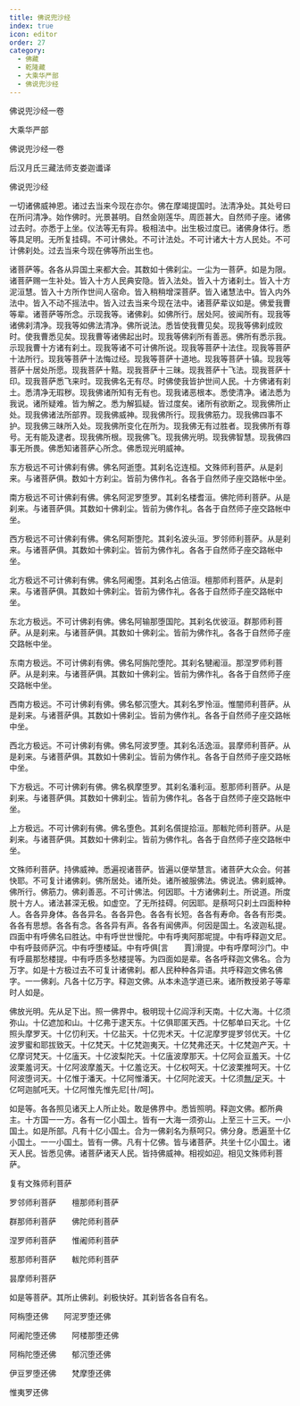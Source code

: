 ```yaml
---
title: 佛说兜沙经
index: true
icon: editor
order: 27
category:
  - 佛藏
  - 乾隆藏
  - 大乘华严部
  - 佛说兜沙经
---
```


佛说兜沙经一卷  

大乘华严部  

佛说兜沙经一卷  

后汉月氏三藏法师支娄迦谶译  

佛说兜沙经  

一切诸佛威神恩。诸过去当来今现在亦尔。佛在摩竭提国时。法清净处。其处号曰在所问清净。始作佛时。光景甚明。自然金刚莲华。周匝甚大。自然师子座。诸佛过去时。亦悉于上坐。仪法等无有异。极相法中。出生极过度已。诸佛身体行。悉等具足明。无所复挂碍。不可计佛处。不可计法处。不可计诸大十方人民处。不可计佛刹处。过去当来今现在佛等所出生也。  

诸菩萨等。各各从异国土来都大会。其数如十佛刹尘。一尘为一菩萨。如是为限。诸菩萨赐一生补处。皆入十方人民典安隐。皆入法处。皆入十方诸刹土。皆入十方泥洹慧。皆入十方所作世间人宿命。皆入稍稍增深菩萨。皆入诸慧法中。皆入内外法中。皆入不动不摇法中。皆入过去当来今现在法中。诸菩萨辈议如是。佛爱我曹等辈。诸菩萨等所念。示现我等。诸佛刹。如佛所行。居处阿。彼闻所有。现我等诸佛刹清净。现我等如佛法清净。佛所说法。悉皆使我曹见矣。现我等佛刹成败时。使我曹悉见矣。现我曹等诸佛起出时。现我等佛刹所有善恶。佛所有悉示我。示现我曹十方诸有刹土。现我等诸不可计佛所说。现我等菩萨十法住。现我等菩萨十法所行。现我等菩萨十法悔过经。现我等菩萨十道地。现我等菩萨十镇。现我等菩萨十居处所愿。现我菩萨十黠。现我菩萨十三昧。现我菩萨十飞法。现我菩萨十印。现我菩萨悉飞来时。现我佛名无有尽。时佛使我皆护世间人民。十方佛诸有刹土。悉清净无瑕秽。现我佛诸所知有无有也。现我诸恶根本。悉使清净。诸法悉为我说。诸所疑难。皆为解之。悉为解狐疑。皆过度矣。诸所有欲断之。现我佛所止处。现我佛诸法所部界。现我佛威神。现我佛所行。现我佛筋力。现我佛四事不护。现我佛三昧所入处。现我佛所变化在所为。现我佛无有过胜者。现我佛所有尊号。无有能及逮者。现我佛所根。现我佛飞。现我佛光明。现我佛智慧。现我佛四事无所畏。佛悉知诸菩萨心所念。佛悉现光明威神。  

东方极远不可计佛刹有佛。佛名阿逝堕。其刹名讫连桓。文殊师利菩萨。从是刹来。与诸菩萨俱。数如十方刹尘。皆前为佛作礼。各各于自然师子座交路帐中坐。  

南方极远不可计佛刹有佛。佛名阿泥罗堕罗。其刹名楼耆洹。佛陀师利菩萨。从是刹来。与诸菩萨俱。其数如十佛刹尘。皆前为佛作礼。各各于自然师子座交路帐中坐。  

西方极远不可计佛刹有佛。佛名阿斯堕陀。其刹名波头洹。罗邻师利菩萨。从是刹来。与诸菩萨俱。其数如十佛刹尘。皆前为佛作礼。各各于自然师子座交路帐中坐。  

北方极远不可计佛刹有佛。佛名阿阇堕。其刹名占倍洹。檀那师利菩萨。从是刹来。与诸菩萨俱。其数如十佛刹尘。皆前为佛作礼。各各于自然师子座交路帐中坐。  

东北方极远。不可计佛刹有佛。佛名阿输那堕国陀。其刹名优彼洹。群那师利菩萨。从是刹来。与诸菩萨俱。其数如十佛刹尘。皆前为佛作礼。各各于自然师子座交路帐中坐。  

东南方极远。不可计佛刹有佛。佛名阿旃陀堕陀。其刹名犍阇洹。那涅罗师利菩萨。从是刹来。与诸菩萨俱。其数如十佛刹尘。皆前为佛作礼。各各于自然师子座交路帐中坐。  

西南方极远。不可计佛刹有佛。佛名郁沉堕大。其刹名罗怜洹。惟闇师利菩萨。从是刹来。与诸菩萨俱。其数如十佛刹尘。皆前为佛作礼。各各于自然师子座交路帐中坐。  

西北方极远。不可计佛刹有佛。佛名阿波罗堕。其刹名活逸洹。昙摩师利菩萨。从是刹来。与诸菩萨俱。其数如十佛刹尘。皆前为佛作礼。各各于自然师子座交路帐中坐。  

下方极远。不可计佛刹有佛。佛名枫摩堕罗。其刹名潘利洹。惹那师利菩萨。从是刹来。与诸菩萨俱。其数如十佛刹尘。皆前为佛作礼。各各于自然师子座交路帐中坐。  

上方极远。不可计佛刹有佛。佛名堕色。其刹名儨提拾洹。那軷陀师利菩萨。从是刹来。与诸菩萨俱。其数如十佛刹尘。皆前为佛作礼。各各于自然师子座交路帐中坐。  

文殊师利菩萨。持佛威神。悉遍视诸菩萨。皆遍以便举慧言。诸菩萨大众会。何甚快耶。不可复计诸佛刹。佛所居处。诸所处。诸所被服佛法。佛说法。佛刹威神。佛所行。佛筋力。佛刹善恶。不可计佛法。何因耶。十方诸佛刹土。所说道。所度脱十方人。诸法甚深无极。如虚空。了无所挂碍。何因耶。是蔡呵只刹土四面种种人。各各异身体。各各异名。各各异色。各各有长短。各各有寿命。各各有形类。各各有思想。各各有念。各各异有声。各各有闻佛声。何因是国土。名波迦私提。四面中有呼佛名曰胜达。中有呼世世慢陀。中有呼夷阿那坭提。中有呼释迦文尼。中有呼鼓师萨沉。中有呼堕楼延。中有呼俱[言　　賈]滑提。中有呼摩呵沙门。中有呼晨那愁楼提。中有呼质多愁楼提等。为四面如是辈。各各呼释迦文佛名。合为万字。如是十方极过去不可复计诸佛刹。都人民种种各异语。共呼释迦文佛名佛字。一一佛刹。凡各十亿万字。释迦文佛。从本未造学道已来。诸所教授弟子等辈时人如是。  

佛放光明。先从足下出。照一佛界中。极明现十亿阎浮利天南。十亿大海。十亿须弥山。十亿遮加和山。十亿弗于逮天东。十亿俱耶匿天西。十亿郁单曰天北。十亿照头摩罗天。十亿忉利天。十亿盐天。十亿兜术天。十亿泥摩罗提罗邻优天。十亿波罗蜜和耶拔致天。十亿梵天。十亿梵迦夷天。十亿梵弗还天。十亿梵迦产天。十亿摩诃梵天。十亿廅天。十亿波梨陀天。十亿廅波摩那天。十亿阿会亘羞天。十亿波栗羞诃天。十亿阿波摩羞天。十亿羞讫天。十亿权呵天。十亿波栗推呵天。十亿阿波堕诃天。十亿惟于潘天。十亿阿惟潘天。十亿阿陀波天。十亿须[無/足](音武)天。十亿呵迦腻吒天。十亿阿惟先惟先尼[卄/呵]。  

如是等。各各照见诸天上人所止处。敢是佛界中。悉皆照明。释迦文佛。都所典主。十方国一一方。各有一亿小国土。皆有一大海一须弥山。上至三十三天。一小国土。如是所部。凡有十亿小国土。合为一佛刹名为蔡呵只。佛分身。悉遍至十亿小国土。一一小国土。皆有一佛。凡有十亿佛。皆与诸菩萨。共坐十亿小国土。诸天人民。皆悉见佛。诸菩萨诸天人民。皆持佛威神。相视如迎。相见文殊师利菩萨。  

复有文殊师利菩萨  

罗邻师利菩萨　　檀那师利菩萨  

群那师利菩萨　　佛陀师利菩萨  

涅罗师利菩萨　　惟阇师利菩萨  

惹那师利菩萨　　軷陀师利菩萨  

昙摩师利菩萨  

如是等菩萨。其所止佛刹。刹极快好。其刹皆各各自有名。  

阿栴堕还佛　　阿泥罗堕还佛  

阿阇陀堕还佛　　阿楼那堕还佛  

阿栴陀堕还佛　　郁沉堕还佛  

伊豆罗堕还佛　　梵摩堕还佛  

惟夷罗还佛  

